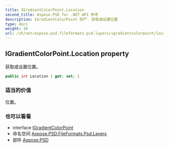 ```yaml
---
title: IGradientColorPoint.Location
second_title: Aspose.PSD for .NET API 参考
description: IGradientColorPoint 财产. 获取或设置位置
type: docs
weight: 10
url: /zh/net/aspose.psd.fileformats.psd.layers/igradientcolorpoint/location/
---
```

## IGradientColorPoint.Location property

获取或设置位置。

```csharp
public int Location { get; set; }
```

### 适当的价值

位置。

### 也可以看看

* interface [IGradientColorPoint](../)
* 命名空间 [Aspose.PSD.FileFormats.Psd.Layers](../../igradientcolorpoint/)
* 部件 [Aspose.PSD](../../../)


